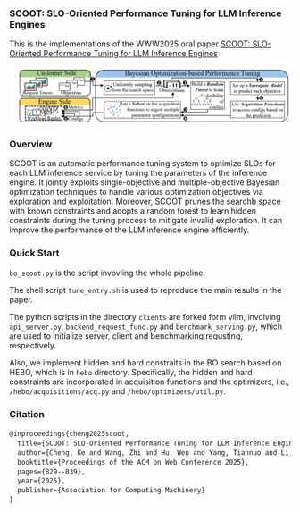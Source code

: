 ### SCOOT: SLO-Oriented Performance Tuning for LLM Inference Engines

This is the implementations of the WWW2025 oral paper [SCOOT: SLO-Oriented Performance Tuning for LLM Inference Engines](https://arxiv.org/abs/2408.04323) 

![](SCOOT.jpg)

### Overview

SCOOT is an automatic performance tuning system to optimize SLOs for each LLM inference service by tuning the parameters of the inference engine. It jointly exploits single-objective and multiple-objective Bayesian optimization techniques to handle various optimization objectives via exploration and exploitation. Moreover, SCOOT prunes the searchb space with known constraints and adopts a random forest to learn hidden constraints during the tuning process to mitigate invalid exploration. It can improve the performance of the LLM inference engine efficiently.

### Quick Start
`bo_scoot.py` is the script invovling the whole pipeline.

The shell script `tune_entry.sh` is used to reproduce the main results in the paper.

The python scripts in the directory `clients` are forked form vllm, involving `api_server.py`, `backend_request_func.py` and `benchmark_serving.py`, which are used to initialize server, client and benchmarking requsting, respectively.

Also, we implement hidden and hard constraits in the BO search based on HEBO, which is in `hebo` directory. Specifically, the hidden and hard constraints are incorporated in acquisition functions and the optimizers, i.e., `/hebo/acquisitions/acq.py` and `/hebo/optimizers/util.py`.

### Citation
```latex
@inproceedings{cheng2025scoot,
  title={SCOOT: SLO-Oriented Performance Tuning for LLM Inference Engines},
  author={Cheng, Ke and Wang, Zhi and Hu, Wen and Yang, Tiannuo and Li, Jianguo and Zhang, Sheng},
  booktitle={Proceedings of the ACM on Web Conference 2025},
  pages={829--839},
  year={2025},
  publisher={Association for Computing Machinery}
}
```


